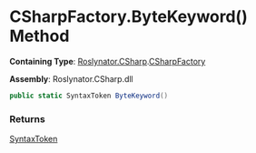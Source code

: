 # CSharpFactory\.ByteKeyword\(\) Method

**Containing Type**: [Roslynator.CSharp](../../README.md)\.[CSharpFactory](../README.md)

**Assembly**: Roslynator\.CSharp\.dll

```csharp
public static SyntaxToken ByteKeyword()
```

### Returns

[SyntaxToken](https://docs.microsoft.com/en-us/dotnet/api/microsoft.codeanalysis.syntaxtoken)


